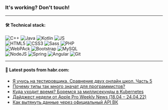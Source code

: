 ### It's working? Don't touch!

---

#### 🛠️ Technical stack:

![C++](https://img.shields.io/badge/C++-informational?logo=c%2B%2B&style=flat&logoColor=white&color=9C033A)
![Java](https://img.shields.io/badge/Java-informational?logo=java&style=flat&logoColor=white&color=007396)
![Kotlin](https://img.shields.io/badge/Kotlin-informational?logo=Kotlin&style=flat&logoColor=white&color=0095D5)
![JS](https://img.shields.io/badge/JS-informational?logo=javaScript&style=flat&logoColor=black&color=F7Df1E) <br>
![HTML5](https://img.shields.io/badge/HTML5-informational?logo=html5&style=flat&logoColor=white&color=E34F26)
![CSS3](https://img.shields.io/badge/CSS3-informational?logo=css3&style=flat&logoColor=white&color=157286)
![Sass](https://img.shields.io/badge/Saas-informational?logo=sass&style=flat&logoColor=white&color=hotpink)
![PHP](https://img.shields.io/badge/PHP-informational?logo=php&style=flat&logoColor=white&color=777BB4) <br>
![WebPAck](https://img.shields.io/badge/WebPack-informational?logo=webPack&style=flat&logoColor=white&color=FF6F00)
![Bootstrap](https://img.shields.io/badge/Bootstrap-informational?logo=Bootstrap&style=flat&logoColor=white&color=7952B3)
![MySQL](https://img.shields.io/badge/MySQL-informational?logo=MySQL&style=flat&logoColor=white&color=00f) <br>
![NodeJS](https://img.shields.io/badge/NodeJS-informational?logo=node.js&style=flat&logoColor=white&color=43853D)
![Spring](https://img.shields.io/badge/Spring-informational?logo=Spring&style=flat&logoColor=white&color=0A9EDC)
![Angular](https://img.shields.io/badge/Vue-informational?logo=vue.js&style=flat&logoColor=white&color=red)
![Git](https://img.shields.io/badge/Git-informational?logo=git&style=flat&logoColor=white&color=darkorange)

___

#### 💬 Latest posts from habr.com:

<!-- BLOG-POST-LIST:START -->
- [Я учусь на тестировщика. Сравнение двух онлайн школ. Часть 5](https://habr.com/ru/post/662910/?utm_source=habrahabr&utm_medium=rss&utm_campaign=662910)
- [Почему типы так много значат для программистов?](https://habr.com/ru/post/662888/?utm_source=habrahabr&utm_medium=rss&utm_campaign=662888)
- [Куда уходит время? Боремся за миллисекунды в Kubernetes](https://habr.com/ru/post/662758/?utm_source=habrahabr&utm_medium=rss&utm_campaign=662758)
- [Дайджест недели от Apple Pro Weekly News &lpar;18.04 – 24.04.22&rpar;](https://habr.com/ru/post/662696/?utm_source=habrahabr&utm_medium=rss&utm_campaign=662696)
- [Как вытянуть данные через официальный API ВК](https://habr.com/ru/post/662858/?utm_source=habrahabr&utm_medium=rss&utm_campaign=662858)
<!-- BLOG-POST-LIST:END -->
